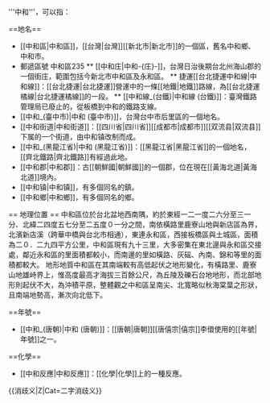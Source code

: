 '''中和'''，可以指：

==地名==
* [[中和區|中和區]]，[[台灣|台灣]][[新北市|新北市]]的一個區，舊名中和鄉、中和市。
* 郵遞區號 中和區235 
** [[中和庄|中和-{庄}-]]，台灣日治後期台北州海山郡的一個街庄，範圍包括今新北市中和區及永和區。
** 捷運[[台北捷運中和線|中和線]]：[[台北捷運|台北捷運]]營運中的一條[[地鐵|地鐵]]路線，為[[台北捷運橘線|台北捷運橘線]]的一段。
** [[中和線_(台鐵)|中和線 (台鐵)]]：臺灣鐵路管理局已廢止的，從板橋到中和的鐵路支線。
* [[中和_(臺中市)|中和 (臺中市)]]，台灣台中市后里區的一個地名。
* [[中和街道|中和街道]]：[[四川省|四川省]][[成都市|成都市]][[双流县|双流县]]下属的一个街道，由中和镇改制而成。
* [[中和_(黑龍江省)|中和 (黑龍江省)]]：[[黑龍江省|黑龍江省]]的一個地名，[[齊北鐵路|齊北鐵路]]有經過此地。
* [[中和郡|中和郡]]：古[[朝鮮國|朝鮮國]]的一個郡，位在現在[[黃海北道|黃海北道]]境內。
* [[中和镇|中和镇]]，有多個同名的鎮。
* [[中和鄉|中和鄉]]，有多個同名的鄉。

== 地理位置 ==
中和區位於台北盆地西南隅，約於東經一二一度二六分至三一分、北緯二四度五七分至二五度０一分之間，南依橫路里鹿寮山地與新店區為界，北濱新店溪（跨華中橋與台北市相通），東連永和區，西接板橋區與土城區，面積為二０．二九四平方公里，中和區現有九十三里，大多密集在東北邊與永和區交接處，鄰近永和區的里面積都較小，而南邊的里如橫路、灰磘、內南、錦和等里的面積都較大。 地形地質中和區在其南端較有高低起伏之地形變化，有橫路里、鹿寮山地雄峙界上，惟高度最高才海拔三百餘公尺，為丘陵及礫石台地地形，而北部地形則起伏不大，為沖積平原，整體觀之中和區呈南尖、北寬略似秋海棠葉之形狀，且南端地勢高，漸次向北低下。

==年號==
* [[中和_(唐朝)|中和 (唐朝)]]：[[唐朝|唐朝]][[唐僖宗|僖宗]]李儇使用的[[年號|年號]]之一。

==化學==
* [[中和反應|中和反應]]：[[化學|化學]]上的一種反應。

{{消歧义|Z|Cat=二字消歧义}}